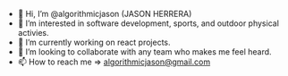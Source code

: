 - 👋 Hi, I’m @algorithmicjason (JASON HERRERA)
- 👀 I’m interested in software development, sports, and outdoor physical activies.
- 🌱 I’m currently working on react projects.
- 💞️ I’m looking to collaborate with any team who makes me feel heard.
- 📫 How to reach me => algorithmicjason@gmail.com

<!---
algorithmicjason/algorithmicjason is a ✨ special ✨ repository because its `README.md` (this file) appears on your GitHub profile.
You can click the Preview link to take a look at your changes.
--->
